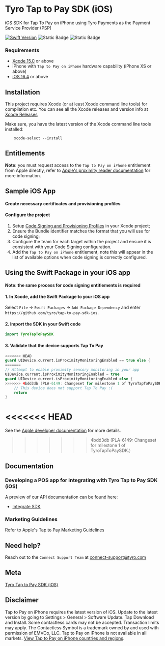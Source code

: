 # Tyro Tap to Pay SDK (iOS)
iOS SDK for Tap To Pay on iPhone using Tyro Payments as the Payment Service Provider (PSP)

[![Swift Version][swift-image]][swift-url]
![Static Badge](https://img.shields.io/badge/iOS-16.4+-purple)
![Static Badge](https://img.shields.io/badge/Xcode-15.0+-green)
<!-- [![License][license-image]][license-url] -->

### Requirements

- [Xcode 15.0](https://xcodereleases.com/?scope=release) or above
- iPhone with `Tap to Pay on iPhone` hardware capability (iPhone XS or above)
- [iOS 16.4][min-ios-version] or above

## Installation

This project requires Xcode (or at least Xcode command line tools) for compilation etc.
You can see all the Xcode releases and version info at [Xcode Releases](https://xcodereleases.com/?scope=release)

Make sure, you have the latest version of the Xcode command line tools installed:
```shell
    xcode-select --install
```

## Entitlements
**Note:** you must request access to the `Tap to Pay on iPhone` entitlement from Apple directly, refer to [Apple's proximity reader documentation](https://developer.apple.com/documentation/proximityreader/setting-up-the-entitlement-for-tap-to-pay-on-iphone) for more information.

## Sample iOS App

#### Create necessary certificates and provisioning profiles

#### Configure the project
1. Setup [Code Signing and Provisioning Profiles](https://help.apple.com/xcode/mac/11.4/index.html?localePath=en.lproj#/dev3a05256b8) in your Xcode project;
2. Ensure the Bundle identifier matches the format that you will use for code signing;
3. Configure the team for each target within the project and ensure it is consistent with your Code Signing configuration.
4. Add the `Tap to Pay on iPhone` entitlement, note this will appear in the list of available options when code signing is correctly configured.

## Using the Swift Package in your iOS app
#### Note: the same process for code signing entitlements is required

#### 1. In Xcode, add the Swift Package to your iOS app 
Select `File` -> `Swift Packages` -> `Add Package Dependency` and enter `https://github.com/tyro/tap-to-pay-sdk-ios`.

#### 2. Import the SDK in your Swift code
```swift
import TyroTapToPaySDK
```

#### 3. Validate that the device supports Tap To Pay
```swift 
<<<<<<< HEAD
guard UIDevice.current.isProximityMonitoringEnabled == true else {
=======
// Attempt to enable proximity sensory monitoring in your app
UIDevice.current.isProximityMonitoringEnabled = true
guard UIDevice.current.isProximityMonitoringEnabled else {
>>>>>>> 4bdd3db (PLA-6149: Changeset for milestone 1 of TyroTapToPaySDK.)
    // This device does not support Tap To Pay :(
    return
}
```
<<<<<<< HEAD
=======
See the [Apple developer documentation](https://developer.apple.com/documentation/uikit/uidevice/1620017-isproximitymonitoringenabled) for more details.
>>>>>>> 4bdd3db (PLA-6149: Changeset for milestone 1 of TyroTapToPaySDK.)

## Documentation 
### Developing a POS app for integrating with Tyro Tap to Pay SDK (iOS)
A preview of our API documentation can be found here:
- [Integrate SDK](https://preview.redoc.ly/tyro-connect/pla-5831/pos/tap-to-pay/iphone/integrate-sdk/)

### Marketing Guidelines
Refer to Apple's [Tap to Pay Marketing Guidelines]

## Need help?
Reach out to the `Connect Support Team` at [connect-support@tyro.com](mailto:connect-support@tyro.com)

## Meta
[Tyro Tap to Pay SDK (iOS)][repo-url]

## Disclaimer
Tap to Pay on iPhone requires the latest version of iOS. Update to the latest version by going to Settings > General > Software Update. Tap Download and Install. Some contactless cards may not be accepted. Transaction limits may apply. The Contactless Symbol is a trademark owned by and used with permission of EMVCo, LLC. Tap to Pay on iPhone is not available in all markets. [View Tap to Pay on iPhone countries and regions](https://developer.apple.com/tap-to-pay/regions/).

[swift-image]:https://img.shields.io/badge/swift-5.9-blue.svg (Swift 5.9 or newer)
[swift-url]:https://swift.org/ (Swift Programming Language)
[ios-image]:https://img.shields.io/badge/iOS-000000?style=for-the-badge&logo=ios&logoColor=white
[repo-url]:https://github.com/tyro/tyro-tap-to-pay-sdk-ios (Tyro Tap to Pay SDK iOS GitHub Repository)
[Tap to Pay Marketing Guidelines]:https://developer.apple.com/tap-to-pay/marketing-guidelines/ 
[min-ios-version]: https://developer.apple.com/documentation/ios-ipados-release-notes/ios-ipados-16_4-release-notes (iOS 16.4)
[min-ios-image]: https://img.shields.io/badge/iOS-16.4-purple (iOS 16.4)
